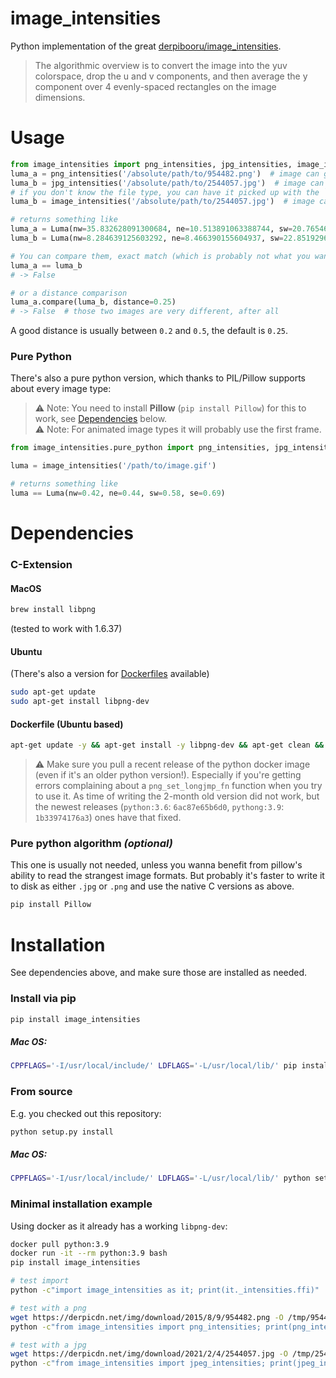 # image_intensities
Python implementation of the great [derpibooru/image_intensities](https://github.com/derpibooru/image_intensities/tree/8aa43674f61f77cfc756c23556b6ae45e1b210b1).

> The algorithmic overview is to convert the image into the yuv colorspace, drop the u and v components, 
> and then average the y component over 4 evenly-spaced rectangles on the image dimensions.

# Usage

```python
from image_intensities import png_intensities, jpg_intensities, image_intensities, Luma
luma_a = png_intensities('/absolute/path/to/954482.png')  # image can ge found in the tests folder.
luma_b = jpg_intensities('/absolute/path/to/2544057.jpg')  # image can ge found in the tests folder.
# if you don't know the file type, you can have it picked up with the `mimetype` module:
luma_b = image_intensities('/absolute/path/to/2544057.jpg')  # image can ge found in the tests folder.

# returns something like
luma_a = Luma(nw=35.832628091300684, ne=10.513891063388744, sw=20.76546499989676, se=20.831389937866714)
luma_b = Luma(nw=8.284639125603292, ne=8.466390155604937, sw=22.851929679674072, se=23.26008498727572)

# You can compare them, exact match (which is probably not what you want, see .compare(…) below)
luma_a == luma_b
# -> False

# or a distance comparison
luma_a.compare(luma_b, distance=0.25)
# -> False  # those two images are very different, after all
```
A good distance is usually between `0.2` and `0.5`, the default is `0.25`.


### Pure Python
There's also a pure python version, which thanks to PIL/Pillow supports about every image type:

> ⚠️ Note: You need to install **Pillow** (`pip install Pillow`) for this to work, see [Dependencies](#dependencies) below.  
> ⚠️ Note: For animated image types it will probably use the first frame.

```python
from image_intensities.pure_python import png_intensities, jpg_intensities, image_intensities, Luma

luma = image_intensities('/path/to/image.gif')

# returns something like
luma == Luma(nw=0.42, ne=0.44, sw=0.58, se=0.69)
```


# Dependencies
### C-Extension
#### MacOS
```bash
brew install libpng
```
 (tested to work with 1.6.37)

#### Ubuntu
(There's also a version for [Dockerfiles](#dockerfile) available)
```bash
sudo apt-get update
sudo apt-get install libpng-dev
```

<a name="dockerfile"></a>
#### Dockerfile (Ubuntu based)
```bash
apt-get update -y && apt-get install -y libpng-dev && apt-get clean && rm -rfv /var/lib/apt/lists/*
```
> ⚠️ Make sure you pull a recent release of the python docker image (even if it's an older python version!).
> Especially if you're getting errors complaining about a `png_set_longjmp_fn` function when you try to use it.
> As time of writing the 2-month old version did not work, but the newest releases (`python:3.6`: `6ac87e65b6d0`, `pythong:3.9`: `1b33974176a3`) ones have that fixed.  

### Pure python algorithm _(optional)_
This one is usually not needed, unless you wanna benefit from pillow's ability to read the strangest image formats.
But probably it's faster to write it to disk as either `.jpg` or `.png` and use the native C versions as above.

```bash
pip install Pillow
```

# Installation
See dependencies above, and make sure those are installed as needed. 

### Install via pip
```bash
pip install image_intensities
```

##### Mac OS:
```bash
CPPFLAGS='-I/usr/local/include/' LDFLAGS='-L/usr/local/lib/' pip install image_intensities
```

### From source
E.g. you checked out this repository:
```bash
python setup.py install
```

##### Mac OS:
```bash
CPPFLAGS='-I/usr/local/include/' LDFLAGS='-L/usr/local/lib/' python setup.py install
```


### Minimal installation example

Using docker as it already has a working `libpng-dev`:

```sh
docker pull python:3.9
docker run -it --rm python:3.9 bash
pip install image_intensities

# test import
python -c"import image_intensities as it; print(it._intensities.ffi)"

# test with a png
wget https://derpicdn.net/img/download/2015/8/9/954482.png -O /tmp/954482.png
python -c"from image_intensities import png_intensities; print(png_intensities('/tmp/954482.png'))"

# test with a jpg
wget https://derpicdn.net/img/download/2021/2/4/2544057.jpg -O /tmp/2544057.jpg  # we need to use an absolute path!
python -c"from image_intensities import jpeg_intensities; print(jpeg_intensities('/tmp/2544057.jpg'))"
```
